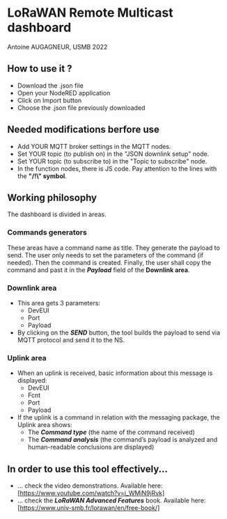 # LoRaWAN Remote Multicast dashboard
Antoine AUGAGNEUR, USMB 2022

## How to use it ?
* Download the .json file
* Open your NodeRED application
* Click on Import button
* Choose the .json file previously downloaded

## Needed modifications berfore use
- Add YOUR MQTT broker settings in the MQTT nodes.
- Set YOUR topic (to publish on) in the "JSON downlink setup" node.
- Set YOUR topic (to subscribe to) in the "Topic to subscribe" node.
- In the function nodes, there is JS code. Pay attention to the lines with the **"/!\\" symbol**.

## Working philosophy

The dashboard is divided in areas.

### Commands generators
These areas have a command name as title. They generate the payload to send. The user only needs to set the parameters of the command (if needed).
Then the command is created. Finally, the user shall copy the command and past it in the _**Payload**_ field of the **Downlink area**.

### Downlink area
- This area gets 3 parameters:
  - DevEUI
  - Port
  - Payload
- By clicking on the _**SEND**_ button, the tool builds the payload to send via MQTT protocol and send it to the NS.

### Uplink area
- When an uplink is received, basic information about this message is displayed:
  - DevEUI
  - Fcnt
  - Port
  - Payload
- If the uplink is a command in relation with the messaging package, the Uplink area shows:
  - The _**Command type**_ (the name of the command received)
  - The _**Command analysis**_ (the command’s payload is analyzed and human-readable conclusions are displayed)


## In order to use this tool effectively...
- ... check the video demonstrations. Available here: [https://www.youtube.com/watch?v=i_WMjN9jRvk]
- ... check the **_LoRaWAN Advanced Features_** book. Available here: [https://www.univ-smb.fr/lorawan/en/free-book/]

